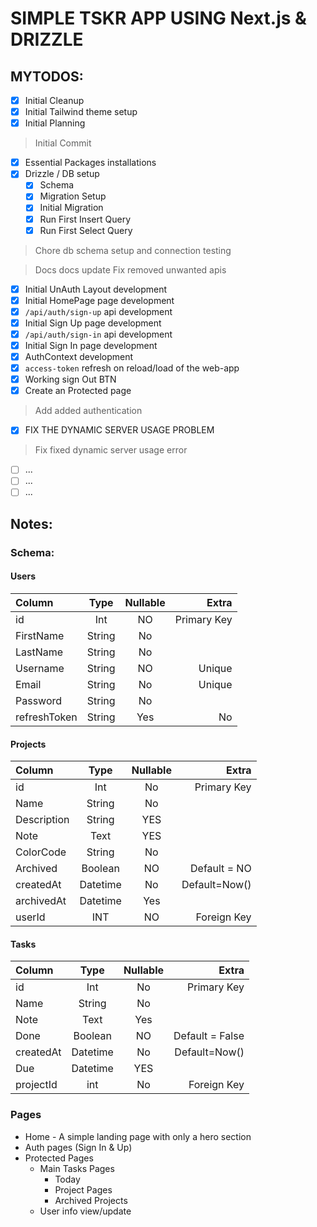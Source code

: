 # SIMPLE TSKR APP USING Next.js & DRIZZLE

## MYTODOS:

- [x] Initial Cleanup
- [x] Initial Tailwind theme setup
- [x] Initial Planning

> Initial Commit

- [x] Essential Packages installations
- [x] Drizzle / DB setup
  - [x] Schema
  - [x] Migration Setup
  - [x] Initial Migration
  - [x] Run First Insert Query
  - [x] Run First Select Query

> Chore db schema setup and connection testing

> Docs docs update Fix removed unwanted apis

- [x] Initial UnAuth Layout development
- [x] Initial HomePage page development
- [x] `/api/auth/sign-up` api development
- [x] Initial Sign Up page development
- [x] `/api/auth/sign-in` api development
- [x] Initial Sign In page development
- [x] AuthContext development
- [x] `access-token` refresh on reload/load of the web-app
- [x] Working sign Out BTN
- [x] Create an Protected page

> Add added authentication

- [x] FIX THE DYNAMIC SERVER USAGE PROBLEM

> Fix fixed dynamic server usage error

- [ ] ...
- [ ] ...
- [ ] ...

## Notes:

### Schema:

#### Users

| Column       |  Type  | Nullable |       Extra |
| :----------- | :----: | :------: | ----------: |
| id           |  Int   |    NO    | Primary Key |
| FirstName    | String |    No    |             |
| LastName     | String |    No    |             |
| Username     | String |    NO    |      Unique |
| Email        | String |    No    |      Unique |
| Password     | String |    No    |             |
| refreshToken | String |   Yes    |          No |

#### Projects

| Column      |   Type   | Nullable |         Extra |
| :---------- | :------: | :------: | ------------: |
| id          |   Int    |    No    |   Primary Key |
| Name        |  String  |    No    |               |
| Description |  String  |   YES    |               |
| Note        |   Text   |   YES    |               |
| ColorCode   |  String  |    No    |               |
| Archived    | Boolean  |    NO    |  Default = NO |
| createdAt   | Datetime |    No    | Default=Now() |
| archivedAt  | Datetime |   Yes    |               |
| userId      |   INT    |    NO    |   Foreign Key |

#### Tasks

| Column    |   Type   | Nullable |           Extra |
| :-------- | :------: | :------: | --------------: |
| id        |   Int    |    No    |     Primary Key |
| Name      |  String  |    No    |                 |
| Note      |   Text   |   Yes    |                 |
| Done      | Boolean  |    NO    | Default = False |
| createdAt | Datetime |    No    |   Default=Now() |
| Due       | Datetime |   YES    |                 |
| projectId |   int    |    No    |     Foreign Key |

### Pages

- Home - A simple landing page with only a hero section
- Auth pages (Sign In & Up)
- Protected Pages
  - Main Tasks Pages
    - Today
    - Project Pages
    - Archived Projects
  - User info view/update
